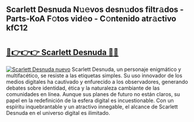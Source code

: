 ## Scarlett Desnuda N𝚞𝚎vos desn𝚞dos filtr𝚊dos - Parts-KoA F𝚘tos vid𝚎o - C𝚘ntenido atr𝚊ctivo kfC12

# <h2><a href="http://mb0hzz.tromn.icu/?c=Scarlett+Desnuda">🔗👉👉👉 Scarlett Desnuda 🔗🔗</a></h2>

[![Scarlett Desnuda nuevo](https://i.imgur.com/pEAQMta.gif)](http://mb0hzz.tromn.icu/?c=Scarlett+Desnuda)
Scarlett Desnuda, un personaje enigmático y multifacético, se resiste a las etiquetas simples. Su uso innovador de los medios digitales ha cautivado y enfurecido a los observadores, generando debates sobre identidad, ética y la naturaleza cambiante de las comunidades en línea. Aunque sus planes de futuro no están claros, su papel en la redefinición de la esfera digital es incuestionable. Con un espíritu inquebrantable y un atractivo innegable, el alcance de Scarlett Desnuda en el universo digital es ilimitado.
